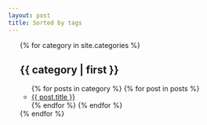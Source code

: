 ```yaml
---
layout: post
title: Sorted by tags
---
```


<ul>
{% for category in site.categories %}
  <h2><a name="{{ category | first }}">{{ category | first }}</a></h2>
    <ul>
    {% for posts in category %}
      {% for post in posts %}
        <li><a href="/algorithms-programs{{ post.url }}">{{ post.title }}</a></li>
      {% endfor %}
    {% endfor %}
    </ul>  
{% endfor %}
</ul>